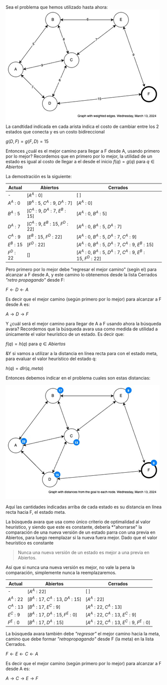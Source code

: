 Sea el problema que hemos utilizado hasta ahora:
![alt text](images/image-2.png)
La candtidad indicada en cada arista indica el costo de cambiar entre los 2 estados que conecta y es un costo bidireccional

$g(D,F)=g(F,D)=15$

Entonces ¿cuál es el mejor camino para llegar a F desde A, usando primero por lo mejor? Recordemos que en primero por lo mejor, la utilidad de un estado es igual al costo de llegar a el desde el inicio
$f(q)=g(q) \textrm{ para } q \in Abiertos$

La demostración es la siguiente:

| Actual | Abiertos | Cerrados |
| - | - | - |
| - | $[A^A:0]$ | $[\ ]$ |
| $A^A:0$ | $[B^A:5,\ C^A:9,\ D^A:7]$ | $[A^A:0]$ |
| $B^A:5$ | $[C^A:9,\ D^A:7,\ E^B:15]$ | $[A^A:0,\ B^A:5]$ |
| $D^A:7$ | $[C^A:9,\ E^B:15,\ F^D:22]$ | $[A^A:0,\ B^A:5,\ D^A:7]$ |
| $C^A:9$ | $[E^B:15,\ F^D:22]$ | $[A^A:0,\ B^A:5,\ D^A:7,\ C^A:9]$ |
| $E^B:15$ | $[F^D:22]$ | $[A^A:0,\ B^A:5,\ D^A:7,\ C^A:9,\ E^B:15]$ |
| $F^D:22$ | $[]$ | $[A^A:0,\ B^A:5,\ D^A:7,\ C^A:9,\ E^B:15,\ F^D:22]$ |

Pero primero por lo mejor debe "regresar el mejor camino" (segín el) para alcanzar a F desde A, y este camino lo obtenemos desde la lista Cerrados *"retro propagando"* desde F:

$F \leftarrow D \leftarrow A$

Es decir que el mejor camino (según primero por lo mejor) para alcanzar a F desde A es:

$A \to D \to F$

Y ¿cuál será el mejor camino para llegar de A a F usando ahora la búsqueda avara?
Recordemos que la búsqueda avara usa como medida de utilidad a únicamente el valor heurístico de un estado. Es decir que:

$f(q)=h(q) \textrm{ para } q \in Abiertos$

&Y si vamos a utilizar a la distancia en línea recta para con el estado meta, para evaluar el valor heurístico del estado q:

$h(q)=dlr(q, meta)$

Entonces debemos indicar en el problema cuales son estas distancias:

![Graph with distances from the goal to each node. Wednesday, March 13, 2024](images/image-3.png)

Aquí las cantidades indicadas arriba de cada estado es su distancia en línea recta hacia F, el estado meta.

La búsqueda avara que usa como único criterio de optimalidad al valor heurístico, y siendo que este es constante, debería *"ahorrarse" la comparación de una nueva versión de un estado parra con una previa en Abiertos, para luego reemplazar si la nueva fuera mejor. Dado que el valor heurístico es constante

> Nunca una nueva versión de un estado es mejor a una previa en Abiertos.

Así que si nunca una nueva versión es mejor, no vale la pena la comparación, simplemente nunca la reemplazaremos.


| Actual | Abiertos | Cerrados |
| - | - | - |
| - | $[A^A:22]$ | $[\ ]$ |
| $A^A:22$ | $[B^A:17,\ C^A:13,\ D^A:15]$ | $[A^A:22]$ |
| $C^A:13$ | $[B^A:17,\ E^C:9]$ | $[A^A:22,\ C^A:13]$ |
| $E^C:9$ | $[B^A:17,\ D^A:15, F^E:0]$ | $[A^A:22,\ C^A:13,\ E^C:9]$ |
| $F^E:0$ | $[B^A:17,\ D^A:15]$ | $[A^A:22,\ C^A:13,\ E^C:9,\ F^E:0]$ |

La búsqueda avara también debe *"regresar"* el mejor camino hacia la meta, camino que debe formar *"retropropagando"* desde F (la meta) en la lista Cerrados.

$F \leftarrow E \leftarrow C \leftarrow A$

Es decir que el mejor camino (según primero por lo mejor) para alcanzar a F desde A es:

$A \to C \to E \to F$